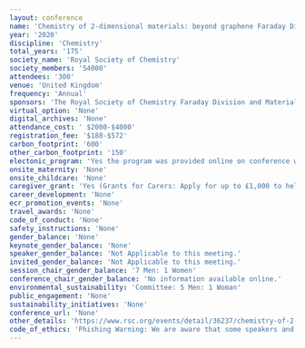 ```yaml
---
layout: conference 
name: 'Chemistry of 2-dimensional materials: beyond graphene Faraday Discussion'
year: '2020'
discipline: 'Chemistry'
total_years: '175'
society_name: 'Royal Society of Chemistry'
society_members: '54000'
attendees: '300'
venue: 'United Kingdom'
frequency: 'Annual'
sponsors: 'The Royal Society of Chemistry Faraday Division and Materials Chemistry Division'
virtual_option: 'None'
digital_archives: 'None'
attendance_cost: ' $2000-$4000'
registration_fee: '$188-$572'
carbon_footprint: '600'
other_carbon_footprint: '150'
electonic_program: 'Yes the program was provided online on conference website.'
onsite_maternity: 'None'
onsite_childcare: 'None'
caregiver_grant: 'Yes (Grants for Carers: Apply for up to £1,000 to help cover caring costs, Caring responsibilities are wide and varied, but we know they can sometimes be hard to balance alongside your career. With our Grants for Carers, you can apply for up to £1,000 per year to help you attend a chemistry-related meeting, conference or workshop or a professional development event. This money would be used to cover any additional costs you incur, paying for care that you usually provide. Each application will be assessed on its own merits, Every carers responsibilities are different, so we are committed to assessing each application individually. However, by way of guidance, the kinds of expenses that we will consider funding include:   extra home help or nursing care for a dependant whilst you will not be present, additional medical/respite care for a dependant whilst you will not be present  travel expenses to allow a relative to accompany you in order to care for your dependants whilst you attend a meeting or event, extended hours with a care worker/childminder/play scheme to allow you to return home later than normal.   You are eligible to apply if: you are a chemist, you will incur additional caring expenses while attending a chemistry-related meeting, conference, workshop or professional development event  you will use these funds to cover the cost of care that you usually provide you are based in the UK or Ireland or if not, you will normally have held three years RSC membership (either past or current).  We have designed the process to be straightforward and will ask you to provide brief details of the event and a description of how the grant will be used. We aim to respond to you within six weeks of your application.   To apply please complete the Grants for Carers application form. Multiple applications, up to the maximum value of £1,000 per year, will be considered. All applications will be individually assessed at our discretion.  Please note that, if you receive a grant, you will need to complete a Grants for Carers return form and submit receipts after your attendance at the event.  Addressing inequality: These grants have been introduced following the Royal Society of Chemistry’s Breaking the barriers report which found that 78percent of chemists working in UK academia felt that managing parenting and/or caring responsibilities had an impact on women’s retention and progression. However, applications to this fund are not limited to female scientists – anyone with caring responsibilities is welcome to apply. These grants have been supported by the Royal Society of Chemistry’s Chemists’ Community Fund.'
career_development: 'None'
ecr_promotion_events: 'None'
travel_awards: 'None'
code_of_conduct: 'None'
safety_instructions: 'None'
gender_balance: 'None'
keynote_gender_balance: 'None'
speaker_gender_balance: 'Not Applicable to this meeting.'
invited_gender_balance: 'Not Applicable to this meeting.'
session_chair_gender_balance: '7 Men: 1 Women'
conference_chair_gender_balance: 'No information available online.'
environmental_sustainability: 'Committee: 5 Men: 1 Woman'
public_engagement: 'None'
sustainability_initiatives: 'None'
conference_url: 'None'
other_details: 'https://www.rsc.org/events/detail/36237/chemistry-of-2-dimensional-materials-beyond-graphene-faraday-discussion'
code_of_ethics: 'Phishing Warning: We are aware that some speakers and delegates have been approached by companies claiming to operate on behalf of the Royal Society of Chemistry to book their travel and accommodation for our conferences. Please note that whilst we do sometimes work with accommodation providers in order to facilitate hotel bookings, they would never approach you in the first instance. Details of accommodation providers that we are working with are in the ‘accommodation’ section of this webpage. If you are unsure about an e-mail / phone call you receive, please contact us and do not provide any credit card details or personal information. '
---
```

